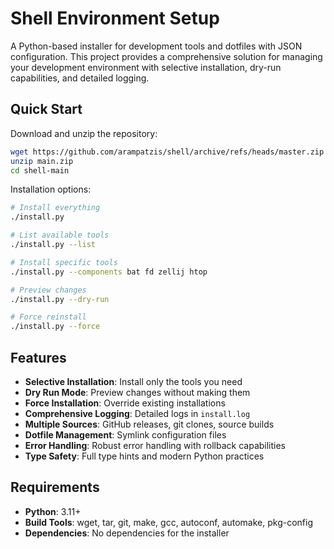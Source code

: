 # Shell Environment Setup

A Python-based installer for development tools and dotfiles with JSON configuration. This project provides a comprehensive solution for managing your development environment with selective installation, dry-run capabilities, and detailed logging.

## Quick Start

Download and unzip the repository:
```bash
wget https://github.com/arampatzis/shell/archive/refs/heads/master.zip
unzip main.zip
cd shell-main
```
Installation options:
```bash
# Install everything
./install.py

# List available tools
./install.py --list

# Install specific tools
./install.py --components bat fd zellij htop

# Preview changes
./install.py --dry-run

# Force reinstall
./install.py --force
```
## Features


- **Selective Installation**: Install only the tools you need
- **Dry Run Mode**: Preview changes without making them
- **Force Installation**: Override existing installations
- **Comprehensive Logging**: Detailed logs in `install.log`
- **Multiple Sources**: GitHub releases, git clones, source builds
- **Dotfile Management**: Symlink configuration files
- **Error Handling**: Robust error handling with rollback capabilities
- **Type Safety**: Full type hints and modern Python practices

## Requirements

- **Python**: 3.11+
- **Build Tools**: wget, tar, git, make, gcc, autoconf, automake, pkg-config
- **Dependencies**: No dependencies for the installer
